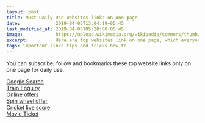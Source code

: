 ```yaml
---
layout: post
title: Must Daily Use Websites links on one page
date:             2019-04-05T13:04:19+05:45
last_modified_at: 2019-04-05T05:20:00+05:45
image:            https://upload.wikimedia.org/wikipedia/commons/thumb/4/41/Underground.svg/1267px-Underground.svg.png
excerpt:          Here are top websites link on one page, which everyone use in daily routine links.
tags: important-links tips-and-tricks how-to
---
```


You can subscribe, follow and bookmarks these top website links only on one page for daily use.

<a href="https://www.google.com/" title="Google Search">Google Search</a><br>
<a href="https://enquiry.indianrail.gov.in/ntes/index.html" title="Train Enquiry">Train Enquiry</a><br>
<a href="https://freekaamaal.com/" title="Online offers">Online offers</a><br>
<a href="https://paytm.com/offer/spin-the-wheel/" title="Spin wheel offer">Spin wheel offer</a><br>
<a href="https://www.espncricinfo.com/" title="Cricket live score">Cricket live score</a><br>
<a href="https://in.bookmyshow.com/" title="Movie Ticket">Movie Ticket</a>


